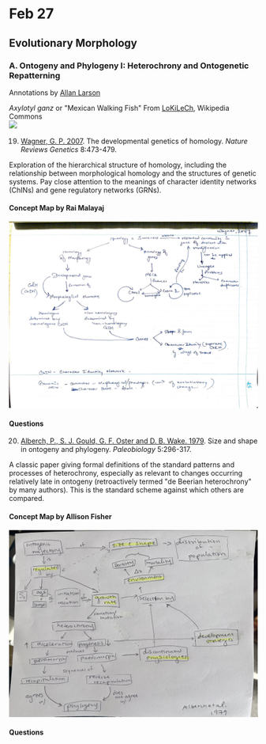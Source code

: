# Feb 27

## Evolutionary Morphology 

### A. Ontogeny and Phylogeny I: Heterochrony and Ontogenetic Repatterning

Annotations by [Allan Larson](https://biology.wustl.edu/people/allan-larson)  

*Axylotyl ganz* or "Mexican Walking Fish" From [LoKiLeCh](https://de.wikipedia.org/wiki/Benutzer:LoKiLeCh), Wikipedia Commons  
<img width="700" src="https://upload.wikimedia.org/wikipedia/commons/0/00/Axolotl_ganz.jpg" >


19. [Wagner, G. P. 2007](https://drive.google.com/drive/u/0/folders/1ocqMPD5gX9xi4VQy_5OtU5wSyg-X8ftM). The developmental genetics of homology. _Nature Reviews Genetics_ 8:473-479.    

Exploration of the hierarchical structure of homology, including the relationship between morphological homology and the structures of genetic systems. Pay close attention to the meanings of character identity networks (ChINs) and gene regulatory networks (GRNs).

#### Concept Map by Rai Malayaj   

<img width="700" src="Wagner2007_conceptmap_rm.jpg" >

#### Questions 



20. [Alberch, P., S. J. Gould, G. F. Oster and D. B. Wake. 1979](https://drive.google.com/drive/u/0/folders/1ocqMPD5gX9xi4VQy_5OtU5wSyg-X8ftM). Size and shape in ontogeny and phylogeny. _Paleobiology_ 5:296-317.   

A classic paper giving formal definitions of the standard patterns and processes of heterochrony, especially as relevant to changes occurring relatively late in ontogeny (retroactively termed "de Beerian heterochrony" by many authors). This is the standard scheme against which others are compared.


#### Concept Map by Allison Fisher   

<img width="700" src="Alberch1979_conceptmap_af.jpg" >

#### Questions 






